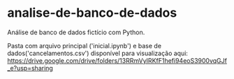 # analise-de-banco-de-dados
Análise de banco de dados fictício com Python.

Pasta com arquivo principal ('inicial.ipynb') e base de dados('cancelamentos.csv') disponível para visualização aqui: https://drive.google.com/drive/folders/13RRmVyIRKfF1hefi94eoS3900vqGJf_e?usp=sharing
